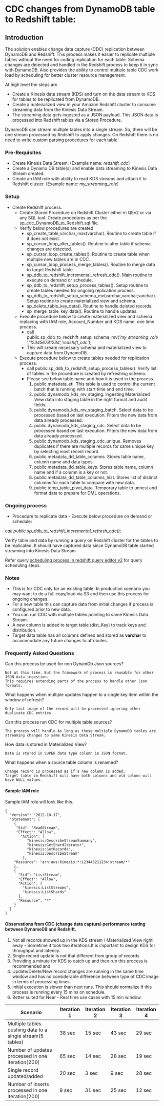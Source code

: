 ﻿# CDC changes from DynamoDB table to Redshift table:

## Introduction

The solution enables change data capture (CDC) replication between DynamoDB and Redshift.
This process makes it easier to replicate multiple tables without the need for coding replication for each table.
Schema changes are detected and handled in the Redshift process to keep it in sync with DynamoDB.
Also provides the ability to control multiple table CDC work load by scheduling for better cluster resource management.

At high level the steps are 

- Create a Kinesis data stream (KDS) and turn on the data stream to KDS for tables to be replicated from DynamoDB. 
- Create a materialized view in your Amazon Redshift cluster to consume streaming data from the Kinesis Data Stream.
- The streaming data gets ingested as a JSON payload. This JSON data is processed into Redshift tables via a Stored Procedure. 

DynamoDB can stream multiple tables into a single stream. So, there will be one stream processed by Redshift to apply changes.
On Redshift there is no need to write custom parsing procedures for each table.


### Pre-Requisites
- Create Kinesis Data Stream. (Example name: *redshift\_cdc*) 
- Create a Dynamo DB table(s) and enable data streaming to Kinesis Data Stream created. 
- Create an IAM role with ability to read KDS streams and attach it to Redshift cluster. (Example name: *my_streaming_role*)



  
### Setup
- Create Redshift process. 
  - Create Stored Procedure on Redshift Cluster either in QEv2 or via any SQL tool. Create procedures as per the sp\_cdc\_DynamoDB\_to\_Redshift.sql file. 
  - Verify below procedures are created
    - sp\_create\_table\_varchar\_max(varchar). Routine to create table if it does not exist.
    - sp\_cursor\_loop\_alter\_tables(). Routine to alter table if schema changes are detected.
    - sp\_cursor\_loop\_create\_tables(). Routine to create table when multiple new tables are in CDC.
    - sp\_cursor\_loop\_process\_merge\_tables(). Routine to merge data to target Redshift table.
    - sp\_ddb\_to\_redshift\_incremental\_refresh\_cdc(). Main routine to execute on demand or schedule.
    - sp\_ddb\_to\_redshift\_setup\_process\_tables(). Setup routine to create tables needed for ongoing replication process.
    - sp\_ddb\_to\_redshift\_setup\_schema\_mv(varchar,varchar,varchar). Setup routine to create materialized view and schema.
    - sp\_delete\_table\_key\_data(). Routine to handle deleted records.
    - sp\_merge\_table\_key\_data(). Routine to handle updates.
  - Execute procedure below to create materialized view and schema replacing with IAM role, Account\_Number and KDS name. one time process.
    - call public.sp\_ddb\_to\_redshift\_setup\_schema\_mv(*'my\_streaming\_role','123456781234','redshift\_cdc')*;
    - This will create necessary schema and materialized view to capture data from DynamoDB.
  - Execute procedure below to create tables needed for replication process.
    - call public.sp\_ddb\_to\_redshift\_setup\_process\_tables(). Verify list of tables in the procedure is created by refreshing schema.
    - Please see below table name and how it is used in the process.  
       1. public.metadata_etl.	This table is used to control the current batch that is running with start time and end time.
       2. public.dynamodb_kds_mv_staging.	Ingesting Materialized View data into staging table in the right format and audit fields.
       3. public.dynamodb_kds_mv_staging_batch. 	Select data to be processed based on last execution. Filters the new data from data already processed. 
       4. public.dynamodb_kds_staging_cdc.  Select data to be processed based on last execution. Filters the new data from data already processed. 
       5. public.dynamodb_kds_staging_cdc_unique.	Removes duplicates if there are multiple records for same unique key by selecting most recent record.
       6. public.metadata_dd_table_columns.	Stores table name, column name and data types.
       7. public.metadata_dd_table_keys.	Stores table name, column name and if a column is a key or not.
       8. public.metadata_dd_table_columns_hist.	Stores list of distinct columns for each table to compare with new data.
       9. public.temp_table_pivot_data.	Temporary table to unnest and format data to prepare for DML operations.
       
    
### Ongoing process
- Procedure to replicate data -   Execute below procedure on demand or schedule:

*call public.sp\_ddb\_to\_redshift\_incremental\_refresh\_cdc();*

Verify table and data by running a query on Redshift cluster for the tables to be replicated.
It should have captured data since DynamoDB table started streaming into Kinesis Data Stream.

Refer query [scheduling process in redshift query editor v2](https://docs.aws.amazon.com/redshift/latest/mgmt/query-editor-schedule-query.html) for query scheduling steps.



### Notes

- This is for CDC only for an existing table. In production scenario you may want to do a full copy/load via S3 and then use this process for ongoing changes.
- For a new table this can capture data from initial changes if process is configured prior to new data.
- You can run CDC with multiple tables pointing to same Kinesis Data Stream.
- A new column is added to target table (dist\_Key) to track keys and distribution.
- Target data table has all columns defined and stored as **varchar** to accommodate any future changes to attributes.

### Frequently Asked Questions

Can this process be used for non DynamDb Json sources?

    Not at this time. But the framework of process is reusable for other JSON data ingestion. 
    This requires extending parts of the process to handle other Json formats.
What happens when multiple updates happen to a single key item within the window of refresh?

    Only last image of the record will be processed ignoring other duplicate CDC entries.

Can this process run CDC for multiple table sources?

    The process will handle As long as these multiple DynamoDB tables are streaming changes to same Kinesis Data Stream.

How data is stored in Materialized View?

    Data is stored in SUPER data type column in JSON format.

What happens when a source table column is renamed?

    Change record is processed as if a new column is added. 
    Target table in Redshift will have both columns and old column will have NULL values.



#### Sample IAM role

Sample IAM role will look like this.
```
{
  "Version": "2012-10-17",
  "Statement": [
    {
     "Sid": "ReadStream",
     "Effect": "Allow",
       "Action": [
          "kinesis:DescribeStreamSummary",
          "kinesis:GetShardIterator",
          "kinesis:GetRecords",
          "kinesis:DescribeStream"
        ],
    "Resource": "arn:aws:kinesis:*:123443211234:stream/*"
    },
    {
      "Sid": "ListStream",
      "Effect": "Allow",
      "Action": [
        "kinesis:ListStreams",
        "kinesis:ListShards"
      ],
      "Resource": "*"
    }
  ]
}
```



#### Observations from CDC (change data capture) performance testing between DynamoDB and Redshift.
1. Not all records showed up in the KDS stream / Materialized View right away - Sometime it took two iterations.It is important to design KDS for throughput and latency.
2. Single record update is not that different from group of records.
3. Providing a minute for KDS to catch up and then run this process is recommended and 
4. Update/Delete/New record changes are running in the same time window and has no considerable difference between type of CDC image in terms of processing times.
5. Initial execution is slower than next runs. This should normalize if this process is running every 15 mins on schedule.
6. Better suited for Near - Real time use cases with 15 min window.

| Scenario | Iteration 1 | Iteration 2 | Iteration 3 | Iteration 4 |
| --- | --- | --- | --- | --- |
| Multiple tables pushing data to a single  stream(5 tables)  | 38 sec | 15 sec | 43 sec | 29 sec |
| Number of updates processed in one  iteration(200) | 65 sec | 14 sec | 28 sec | 19 sec |
| Single record updated/added	 | 20 sec | 3 sec | 9 sec | 28 sec |
| Number of inserts processed in one  iteration(200)	 | 9 sec | 31 sec | 25 sec | 12 sec |

